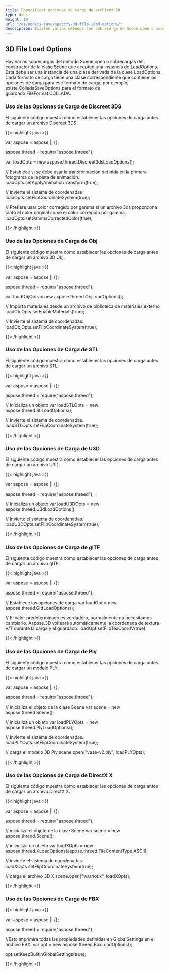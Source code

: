 ```yaml
---
title: Especificar opciones de carga de archivos 3D
type: docs
weight: 10
url: "/es/nodejs-java/specify-3d-file-load-options/"
description: Existen varios métodos con sobrecarga de Scene.open o sobrecargas del constructor de la clase Scene que aceptan una instancia de LoadOptions.
---
```


## **3D File Load Options**
Hay varias sobrecargas del método Scene.open o sobrecargas del constructor de la clase Scene que aceptan una instancia de LoadOptions. Esta debe ser una instancia de una clase derivada de la clase LoadOptions. Cada formato de carga tiene una clase correspondiente que contiene las opciones de carga para ese formato de carga, por ejemplo, existe ColladaSaveOptions para el formato de guardado FileFormat.COLLADA.
### **Uso de las Opciones de Carga de Discreet 3DS**
El siguiente código muestra cómo establecer las opciones de carga antes de cargar un archivo Discreet 3DS.

{{< highlight java >}}

var aspose = aspose || {};

aspose.threed = require("aspose.threed");

var loadOpts = new aspose.threed.Discreet3dsLoadOptions();

// Establece si se debe usar la transformación definida en la primera fotograma de la pista de animación.
loadOpts.setApplyAnimationTransform(true);

// Invierte el sistema de coordenadas
loadOpts.setFlipCoordinateSystem(true);

// Prefiere usar color corregido por gamma si un archivo 3ds proporciona tanto el color original como el color corregido por gamma.
loadOpts.setGammaCorrectedColor(true);

{{< /highlight >}}

### **Uso de las Opciones de Carga de Obj**
El siguiente código muestra cómo establecer las opciones de carga antes de cargar un archivo 3D Obj.

{{< highlight java >}}

var aspose = aspose || {};

aspose.threed = require("aspose.threed");

var loadObjOpts  = new aspose.threed.ObjLoadOptions();

// Importa materiales desde un archivo de biblioteca de materiales externo
loadObjOpts.setEnableMaterials(true);

// Invierte el sistema de coordenadas.
loadObjOpts.setFlipCoordinateSystem(true);

{{< /highlight >}}

### **Uso de las Opciones de Carga de STL**
El siguiente código muestra cómo establecer las opciones de carga antes de cargar un archivo STL.

{{< highlight java >}}

var aspose = aspose || {};

aspose.threed = require("aspose.threed");

// Inicializa un objeto
var loadSTLOpts   = new aspose.threed.StlLoadOptions();

// Invierte el sistema de coordenadas.
loadSTLOpts.setFlipCoordinateSystem(true);

{{< /highlight >}}

### **Uso de las Opciones de Carga de U3D**
El siguiente código muestra cómo establecer las opciones de carga antes de cargar un archivo U3D.

{{< highlight java >}}

var aspose = aspose || {};

aspose.threed = require("aspose.threed");

// Inicializa un objeto
var loadU3DOpts = new aspose.threed.U3dLoadOptions();

// Invierte el sistema de coordenadas.
loadU3DOpts.setFlipCoordinateSystem(true);

{{< /highlight >}}

### **Uso de las Opciones de Carga de glTF**
El siguiente código muestra cómo establecer las opciones de carga antes de cargar un archivo glTF.

{{< highlight java >}}

var aspose = aspose || {};

aspose.threed = require("aspose.threed");

// Establece las opciones de carga
var loadOpt = new aspose.threed.GltfLoadOptions();

// El valor predeterminado es verdadero, normalmente no necesitamos cambiarlo. Aspose.3D volteará automáticamente la coordenada de textura V/T durante la carga y el guardado.
loadOpt.setFlipTexCoordV(true);

{{< /highlight >}}

### **Uso de las Opciones de Carga de Ply**
El siguiente código muestra cómo establecer las opciones de carga antes de cargar un modelo PLY.

{{< highlight java >}}

var aspose = aspose || {};

aspose.threed = require("aspose.threed");

// inicializa el objeto de la clase Scene
var scene = new aspose.threed.Scene();

// inicializa un objeto
var loadPLYOpts  = new aspose.threed.PlyLoadOptions();

// Invierte el sistema de coordenadas.
loadPLYOpts.setFlipCoordinateSystem(true);

// carga el modelo 3D Ply
scene.open("vase-v2.ply", loadPLYOpts);

{{< /highlight >}}

### **Uso de las Opciones de Carga de DirectX X**
El siguiente código muestra cómo establecer las opciones de carga antes de cargar un archivo DirectX X.

{{< highlight java >}}

var aspose = aspose || {};

aspose.threed = require("aspose.threed");

// inicializa el objeto de la clase Scene
var scene = new aspose.threed.Scene();

// inicializa un objeto
var loadXOpts = new aspose.threed.XLoadOptions(aspose.threed.FileContentType.ASCII);

// invierte el sistema de coordenadas.
loadXOpts.setFlipCoordinateSystem(true);

// carga el archivo 3D X
scene.open("warrior.x", loadXOpts);

{{< /highlight >}}

### **Uso de las Opciones de Carga de FBX**

{{< highlight java >}}

var aspose = aspose || {};

aspose.threed = require("aspose.threed");

//Esto imprimirá todas las propiedades definidas en GlobalSettings en el archivo FBX.
var opt = new aspose.threed.FbxLoadOptions();

opt.setKeepBuiltinGlobalSettings(true);

{{< /highlight >}}